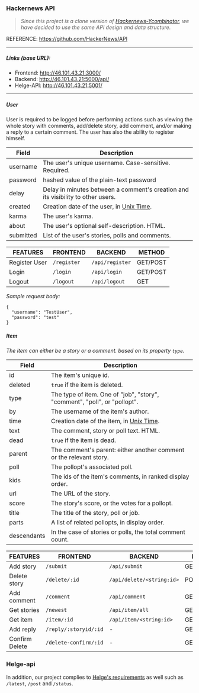 ### Hackernews API
> _Since this project is a clone version of [Hackernews-Ycombinator](https://news.ycombinator.com/), we have decided to use the same API design and data structure._

REFERENCE: https://github.com/HackerNews/API

---

##### _Links (base URL):_
* Frontend: http://46.101.43.21:3000/
* Backend: http://46.101.43.21:5000/api/
* Helge-API: http://46.101.43.21:5001/

---
##### User
User is required to be logged before performing actions such as viewing the whole story with comments, add/delete story, add comment, and/or making a reply to a certain comment. The user has also the ability to register himself.

Field | Description
------|------------
username | The user's unique username. Case-sensitive. Required.
password | hashed value of the plain-text password
delay | Delay in minutes between a comment's creation and its visibility to other users.
created | Creation date of the user, in [Unix Time](http://en.wikipedia.org/wiki/Unix_time).
karma | The user's karma.
about | The user's optional self-description. HTML.
submitted | List of the user's stories, polls and comments.

FEATURES | FRONTEND | BACKEND | METHOD
-------|----------|-------- | ------------
Register User | `/register` | `/api/register` | GET/POST
Login | `/login` | `/api/login` | GET/POST
Logout | `/logout` | `/api/logout` | GET

_Sample request body:_
```
{
  "username": "TestUser",
  "password": "test"
}
```
##### Item

_The item can either be a story or a comment. based on its property `type`._

Field | Description
------|------------
id | The item's unique id.
deleted | `true` if the item is deleted.
type | The type of item. One of "job", "story", "comment", "poll", or "pollopt".
by | The username of the item's author.
time | Creation date of the item, in [Unix Time](http://en.wikipedia.org/wiki/Unix_time).
text | The comment, story or poll text. HTML.
dead | `true` if the item is dead.
parent | The comment's parent: either another comment or the relevant story.
poll | The pollopt's associated poll.
kids | The ids of the item's comments, in ranked display order.
url | The URL of the story.
score | The story's score, or the votes for a pollopt.
title | The title of the story, poll or job.
parts | A list of related pollopts, in display order.
descendants | In the case of stories or polls, the total comment count.

FEATURES | FRONTEND | BACKEND | METHOD
-------|----------|----------- | ---------------
Add story | `/submit` | `/api/submit` | GET/POST
Delete story | `/delete/:id` | `/api/delete/<string:id>` | POST/DELETE
Add comment | `/comment` | `/api/comment` | GET/POST
Get stories | `/newest` | `/api/item/all` | GET
Get item | `/item/:id` | `/api/item/<string:id>` | GET
Add reply | `/reply/:storyid/:id` | - | GET
Confirm Delete | `/delete-confirm/:id` | - | GET

### Helge-api
In addition, our project complies to [Helge's requirements](https://github.com/cph-cs241/soft2018fall-lsd-teaching-material/blob/master/assignments/03-Minimum_Requirements_and_API_Description.md) as well such as `/latest`, `/post` and `/status`.
